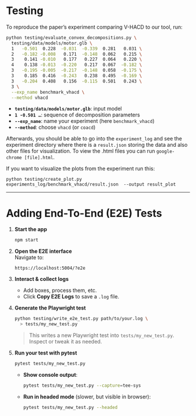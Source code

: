 # Testing

To reproduce the paper’s experiment comparing V-HACD to our tool, run:

```bash
python testing/evaluate_convex_decompositions.py \
  testing/data/models/motor.glb \
  1   -0.501  0.228  -0.031  -0.339  0.281   0.031 \
  2   -0.182 -0.008   0.171  -0.148  0.062   0.215 \
  3    0.141 -0.010   0.177   0.227  0.064   0.220 \
  4    0.138 -0.013  -0.220   0.217  0.067  -0.182 \
  3   -0.195 -0.005  -0.217  -0.148  0.058  -0.175 \
  3    0.185  0.416  -0.243   0.238  0.495  -0.169 \
  3   -0.204  0.408   0.156  -0.115  0.501   0.243 \
  3 \
  --exp_name benchmark_vhacd \
  --method vhacd
```

- **`testing/data/models/motor.glb`**: input model  
- **`1 -0.501 …`**: sequence of decomposition parameters  
- **`--exp_name`**: name your experiment (here `benchmark_vhacd`)  
- **`--method`**: choose `vhacd` (or `coacd`)

Afterwards, you should be able to go into the `experiment_log` and see the experiment directory where there is a `result.json` storing the data and also other files for visualization. To view the .html files you can run `google-chrome [file].html`.

If you want to visualize the plots from the experiment run this:
```
python testing/create_plot.py experiments_log/benchmark_vhacd/result.json  --output result_plot
```

---

# Adding End-To-End (E2E) Tests

1. **Start the app**  
   ```bash
   npm start
   ```

2. **Open the E2E interface**  
   Navigate to:  
   ```
   https://localhost:5004/?e2e
   ```

3. **Interact & collect logs**  
   - Add boxes, process them, etc.  
   - Click **Copy E2E Logs** to save a `.log` file.

4. **Generate the Playwright test**  
   ```bash
   python testing/write_e2e_test.py path/to/your.log \
     > tests/my_new_test.py
   ```
   > This writes a new Playwright test into `tests/my_new_test.py`.  
   > Inspect or tweak it as needed.

5. **Run your test with pytest**  
   ```bash
   pytest tests/my_new_test.py
   ```

   - **Show console output**:  
     ```bash
     pytest tests/my_new_test.py --capture=tee-sys
     ```
   - **Run in headed mode** (slower, but visible in browser):  
     ```bash
     pytest tests/my_new_test.py --headed
     ```

